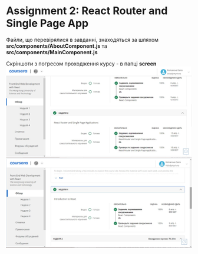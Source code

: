 ﻿# Assignment 2: React Router and Single Page App

Файли, що перевірялися в завданні, знаходяться за шляхом **src/components/AboutComponent.js** та **src/components/MainComponent.js**

Скріншоти з погресом проходження курсу - в папці **screen**
![Week2](https://github.com/DaRomanova/react-assignments/raw/master/screen/Week2.jpg)
![Week1](https://github.com/DaRomanova/react-assignments/raw/master/screen/Week1.jpg)


